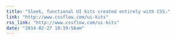```yaml
---
title: "Sleek, functional UI kits created entirely with CSS."
link: "http://www.cssflow.com/ui-kits"
rss_link: "http://www.cssflow.com/ui-kits"
date: "2014-02-27 10:19:56am"
---
```

